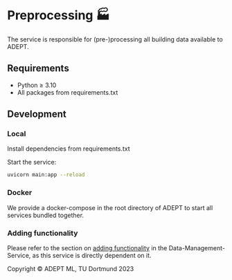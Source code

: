 # Preprocessing 🏭

The service is responsible for (pre-)processing all building data available to ADEPT.

## Requirements

+ Python ≥ 3.10
+ All packages from requirements.txt

## Development

### Local

Install dependencies from requirements.txt

Start the service:

```sh
uvicorn main:app --reload
```

### Docker

We provide a docker-compose in the root directory of ADEPT to start all services bundled together.


### Adding functionality

Please refer to the section
on [adding functionality](https://github.com/Adept-ML/Data-Management/tree/main#adding-functionality) in the
Data-Management-Service, as this service is directly dependent on it.

Copyright © ADEPT ML, TU Dortmund 2023